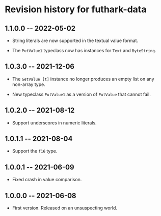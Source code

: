 # Revision history for futhark-data

## 1.1.0.0 -- 2022-05-02

* String literals are now supported in the textual value format.

* The `PutValue1` typeclass now has instances for `Text` and `ByteString`.

## 1.0.3.0 -- 2021-12-06

* The `GetValue [t]` instance no longer produces an empty list on any
  non-array type.

* New typeclass `PutValue1` as a version of `PutValue` that cannot
  fail.

## 1.0.2.0 -- 2021-08-12

* Support underscores in numeric literals.

## 1.0.1.1 -- 2021-08-04

* Support the `f16` type.

## 1.0.0.1 -- 2021-06-09

* Fixed crash in value comparison.

## 1.0.0.0 -- 2021-06-08

* First version. Released on an unsuspecting world.
